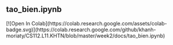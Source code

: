 <h2>tao_bien.ipynb <br> </h2>
[![Open In Colab](https://colab.research.google.com/assets/colab-badge.svg)](https://colab.research.google.com/github/khanh-moriaty/CS112.L11.KHTN/blob/master/week2/docs/tao_bien.ipynb)
